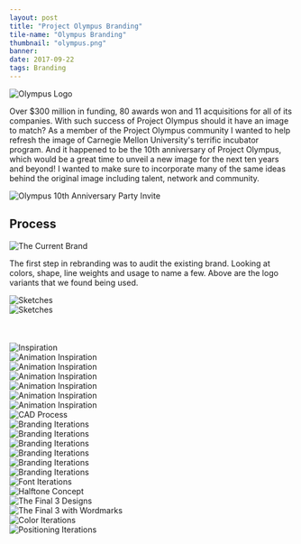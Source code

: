 ```yaml
---
layout: post
title: "Project Olympus Branding"
tile-name: "Olympus Branding"
thumbnail: "olympus.png"
banner: 
date: 2017-09-22
tags: Branding
---
```


<div class="image-container"><img src="../img/olympus/logo.svg" alt="Olympus Logo"/></div>

Over $300 million in funding, 80 awards won and 11 acquisitions for all of its companies. With such success of Project Olympus should it have an image to match? As a member of the Project Olympus community I wanted to help refresh the image of Carnegie Mellon University's terrific incubator program. And it happened to be the 10th anniversary of Project Olympus, which would be a great time to unveil a new image for the next ten years and beyond! I wanted to make sure to incorporate many of the same ideas behind the original image including talent, network and community.

<div class="image-container"><img src="../img/olympus/envolope.png" alt="Olympus 10th Anniversary Party Invite"/></div>

## Process

<div class="image-container"><img src="../img/olympus/currentBrand.png" alt="The Current Brand"/></div>

The first step in rebranding was to audit the existing brand. Looking at colors, shape, line weights and usage to name a few. Above are the logo variants that we found being used.

<div class="image-container"><img src="../img/olympus/sketches.png" alt="Sketches"/></div>
<div class="image-container"><img src="../img/olympus/sketchbook.png" alt="Sketches" style="margin-bottom: 50px;"/></div>
<div class="image-container"><img src="../img/olympus/brandInspiration.png" alt="Inspiration"/></div>


<div class="row" style="padding:0px; margin:0px;">
  <div class="image-container small-6 medium-2 column" style="padding:0px; margin:0px;"><img src="../img/olympus/inspo1.gif" alt="Animation Inspiration"/></div>
  <div class="image-container small-6 medium-2 column" style="padding:0px; margin:0px;"><img src="../img/olympus/inspo2.gif" alt="Animation Inspiration"/></div>
  <div class="image-container small-6 medium-2 column" style="padding:0px; margin:0px;"><img src="../img/olympus/inspo3.gif" alt="Animation Inspiration"/></div>
  <div class="image-container small-6 medium-2 column" style="padding:0px; margin:0px;"><img src="../img/olympus/inspo4.gif" alt="Animation Inspiration"/></div>
  <div class="image-container small-6 medium-2 column" style="padding:0px; margin:0px;"><img src="../img/olympus/inspo5.gif" alt="Animation Inspiration"/></div>
  <div class="image-container small-6 medium-2 column" style="padding:0px; margin:0px;"><img src="../img/olympus/inspo6.gif" alt="Animation Inspiration"/></div>
</div>
<div class="image-container"><img src="../img/olympus/rhino.png" alt="CAD Process"/></div>

<div class="image-container"><img src="../img/olympus/iterations1.svg" alt="Branding Iterations"/></div>
<div class="image-container"><img src="../img/olympus/iterations2.svg" alt="Branding Iterations"/></div>
<div class="image-container"><img src="../img/olympus/iterations3.svg" alt="Branding Iterations"/></div>
<div class="image-container"><img src="../img/olympus/iterations4.svg" alt="Branding Iterations"/></div>
<div class="image-container"><img src="../img/olympus/iterations5.svg" alt="Branding Iterations"/></div>
<div class="image-container"><img src="../img/olympus/iterations6.svg" alt="Branding Iterations"/></div>
<div class="image-container"><img src="../img/olympus/iterationsFont.svg" alt="Font Iterations"/></div>
<div class="image-container"><img src="../img/olympus/halftone.png" alt="Halftone Concept"/></div>
<div class="image-container"><img src="../img/olympus/semifinals.svg" alt="The Final 3 Designs"/></div>
<div class="image-container"><img src="../img/olympus/final3.svg" alt="The Final 3 with Wordmarks"/></div>
<div class="image-container"><img src="../img/olympus/colors.svg" alt="Color Iterations"/></div>
<div class="image-container"><img src="../img/olympus/positioning.svg" alt="Positioning Iterations"/></div>
